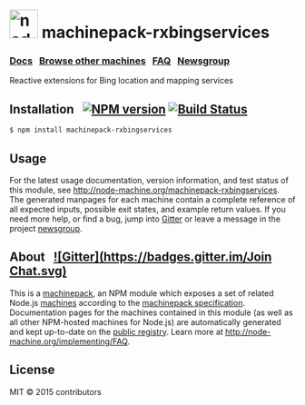 
<h1>
  <a href="http://node-machine.org" title="Node-Machine public registry"><img alt="node-machine logo" title="Node-Machine Project" src="http://node-machine.org/images/machine-anthropomorph-for-white-bg.png" width="50" /></a>
  machinepack-rxbingservices
</h1>

### [Docs](http://node-machine.org/machinepack-rxbingservices) &nbsp; [Browse other machines](http://node-machine.org/machinepacks) &nbsp;  [FAQ](http://node-machine.org/implementing/FAQ)  &nbsp;  [Newsgroup](https://groups.google.com/forum/?hl=en#!forum/node-machine)

Reactive extensions for Bing location and mapping services


## Installation &nbsp; [![NPM version](https://badge.fury.io/js/machinepack-rxbingservices.svg)](http://badge.fury.io/js/machinepack-rxbingservices) [![Build Status](https://travis-ci.org/mikermcneil/machinepack-rxbingservices.png?branch=master)](https://travis-ci.org/mikermcneil/machinepack-rxbingservices)

```sh
$ npm install machinepack-rxbingservices
```

## Usage

For the latest usage documentation, version information, and test status of this module, see <a href="http://node-machine.org/machinepack-rxbingservices" title="Reactive extensions for Bing location and mapping services (for node.js)">http://node-machine.org/machinepack-rxbingservices</a>.  The generated manpages for each machine contain a complete reference of all expected inputs, possible exit states, and example return values.  If you need more help, or find a bug, jump into [Gitter](https://gitter.im/node-machine/general) or leave a message in the project [newsgroup](https://groups.google.com/forum/?hl=en#!forum/node-machine).

## About  &nbsp; [![Gitter](https://badges.gitter.im/Join Chat.svg)](https://gitter.im/node-machine/general?utm_source=badge&utm_medium=badge&utm_campaign=pr-badge&utm_content=badge)

This is a [machinepack](http://node-machine.org/machinepacks), an NPM module which exposes a set of related Node.js [machines](http://node-machine.org/spec/machine) according to the [machinepack specification](http://node-machine.org/spec/machinepack).
Documentation pages for the machines contained in this module (as well as all other NPM-hosted machines for Node.js) are automatically generated and kept up-to-date on the <a href="http://node-machine.org" title="Public machine registry for Node.js">public registry</a>.
Learn more at <a href="http://node-machine.org/implementing/FAQ" title="Machine Project FAQ (for implementors)">http://node-machine.org/implementing/FAQ</a>.

## License

MIT &copy; 2015 contributors

